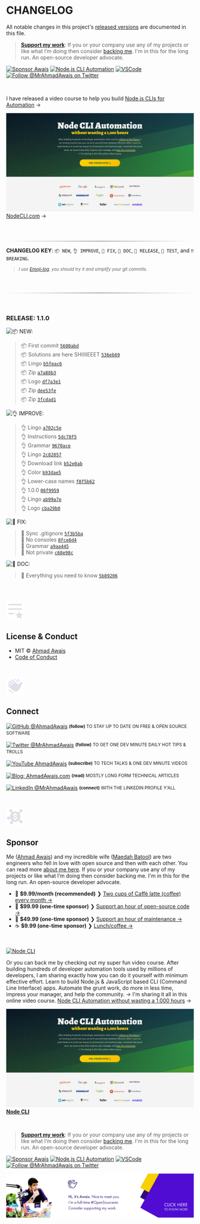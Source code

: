 # CHANGELOG

All notable changes in this project's [released versions](../../releases) are documented in this file.

> [**Support my work**][sponsor]: If you or your company use any of my projects or like what I’m doing then consider [backing me][sponsor]. I'm in this for the long run. An open-source developer advocate.

[![Sponsor Awais](https://img.shields.io/badge/-Sponsor%20Awais%20%E2%86%92-gray.svg?colorA=6A788D&colorB=6A788D&style=flat)](https://github.com/AhmadAwais/sponsor/?utm_source=FOSS) [![Node.js CLI Automation](https://img.shields.io/badge/-NodeCLI.com%20%E2%86%92-gray.svg?colorA=6A788D&colorB=6A788D&style=flat)](https://NodeCLI.com/?utm_source=FOSS)
[![VSCode](https://img.shields.io/badge/-VSCode.pro%20%E2%86%92-gray.svg?colorA=6A788D&colorB=6A788D&style=flat)](https://VSCode.pro/?utm_source=GitHubFOSS)
[![Follow @MrAhmadAwais on Twitter](https://img.shields.io/twitter/follow/mrahmadawais.svg?style=social&label=Follow%20@MrAhmadAwais)](https://twitter.com/mrahmadawais/)

<br>

I have released a video course to help you build <a href="https://NodeCLI.com/?utm_source=FOSS" target="_blank">Node.js CLIs for Automation</a> →</p>

<a href="https://NodeCLI.com/?utm_source=FOSS" target="_blank"><img src="https://raw.githubusercontent.com/ahmadawais/stuff/master/nodecli/featured.jpg" /><br>NodeCLI.com</a> →

<br>

[![hr](https://raw.githubusercontent.com/ahmadawais/stuff/master/images/git/hr.png)](/)

**CHANGELOG KEY**: `📦 NEW`, `👌 IMPROVE`, `🐛 FIX`, `📖 DOC`, `🚀 RELEASE`, `🤖 TEST`, and `‼️ BREAKING`.

<small>

> _I use [Emoji-log](https://github.com/ahmadawais/Emoji-Log), you should try it and simplify your git commits._

</small>

<br>

[![hr](https://raw.githubusercontent.com/ahmadawais/stuff/master/images/git/hr.png)](/)

<br>

### RELEASE: 1.1.0

![📦 NEW:](https://img.shields.io/badge/-NEW-gray.svg?colorB=3778FF)

> 📦 First commit [`5600abd`](https://github.com/ahmadawais/wordle-solution/commit/5600abda2318586521461aa78a9ebfd4ffb2a663) <br>
> 📦 Solutions are here SHIIIIEEET [`536eb69`](https://github.com/ahmadawais/wordle-solution/commit/536eb69345cfc1a80df9f0486ddeb38c5a9b7ee6) <br>
> 📦 Lingo [`b5feac6`](https://github.com/ahmadawais/wordle-solution/commit/b5feac66deb86419ea28b011637cff43a7f10d46) <br>
> 📦 Zip [`a7a88b3`](https://github.com/ahmadawais/wordle-solution/commit/a7a88b3dab0f5d35a45ffb50928e55ef7d95d5b2) <br>
> 📦 Logo [`df7a3e1`](https://github.com/ahmadawais/wordle-solution/commit/df7a3e1a833a2d221e0fe82b4cc4fa696b83e171) <br>
> 📦 Zip [`dee53fe`](https://github.com/ahmadawais/wordle-solution/commit/dee53fe3a7c39a38c5bd2cff5489be48f2b34a6c) <br>
> 📦 Zip [`3fcdad1`](https://github.com/ahmadawais/wordle-solution/commit/3fcdad186e2379f7e2df096af8e2b354d43ca985) <br>

![👌 IMPROVE:](https://img.shields.io/badge/-IMPROVEMENT-gray.svg?colorB=39AA54)

> 👌 Lingo [`a702c5e`](https://github.com/ahmadawais/wordle-solution/commit/a702c5e991cb1378591ecd68acb5cd5165caeb4b) <br>
> 👌 Instructions [`5dc78f5`](https://github.com/ahmadawais/wordle-solution/commit/5dc78f5e365c983f564073b7d35ad514f657bb78) <br>
> 👌 Grammar [`9670ace`](https://github.com/ahmadawais/wordle-solution/commit/9670aced86810efd9c1842f76024506410390cf3) <br>
> 👌 Lingo [`2c82857`](https://github.com/ahmadawais/wordle-solution/commit/2c82857cd04dc346cf14385e9b5ea077f18726e3) <br>
> 👌 Download link [`b52e0ab`](https://github.com/ahmadawais/wordle-solution/commit/b52e0ab624aa42d398ac42ad10e7519655329a53) <br>
> 👌 Color [`b93dae5`](https://github.com/ahmadawais/wordle-solution/commit/b93dae5ff976bc500d687038997e101cf5f245bf) <br>
> 👌 Lower-case names [`f8f5b62`](https://github.com/ahmadawais/wordle-solution/commit/f8f5b62cfcb17975abc1f724fbe0f6007ac5368a) <br>
> 👌 1.0.0 [`06f9959`](https://github.com/ahmadawais/wordle-solution/commit/06f99599ef33484142e97c7ddbfd4bb21ce3eeb9) <br>
> 👌 Lingo [`ab99a7e`](https://github.com/ahmadawais/wordle-solution/commit/ab99a7eee04b7f1da4f7e56bc632ef3fdc1bdabc) <br>
> 👌 Logo [`cba29b0`](https://github.com/ahmadawais/wordle-solution/commit/cba29b09f9de1193a487acd547f861008f291a10) <br>

![🐛 FIX:](https://img.shields.io/badge/-FIX-gray.svg?colorB=ff6347)

> 🐛 Sync .gitignore [`5f3b5ba`](https://github.com/ahmadawais/wordle-solution/commit/5f3b5baf188704ef432ead9a0409f758acd35482) <br>
> 🐛 No consoles [`8fce6d4`](https://github.com/ahmadawais/wordle-solution/commit/8fce6d48f1598b715bd388d07bf3e9c32c8ed750) <br>
> 🐛 Grammar [`a9aa445`](https://github.com/ahmadawais/wordle-solution/commit/a9aa4458dbe6a54dc959eaf0848a1cfc2efcd5ac) <br>
> 🐛 Not private [`c68e98c`](https://github.com/ahmadawais/wordle-solution/commit/c68e98cd69146c23948485784c231625e7c054cb) <br>

![📖 DOC:](https://img.shields.io/badge/-DOCS-gray.svg?colorB=978CD4)

> 📖 Everything you need to know [`5b89206`](https://github.com/ahmadawais/wordle-solution/commit/5b8920698e597cd20f829e23a60e877cc58080e8) <br>

<br>

<br>

[![📃](https://raw.githubusercontent.com/ahmadawais/stuff/master/images/git/license.png)](/)

## License & Conduct

- MIT © [Ahmad Awais](https://twitter.com/MrAhmadAwais/)
- [Code of Conduct](code-of-conduct.md)

<br>

[![🙌](https://raw.githubusercontent.com/ahmadawais/stuff/master/images/git/connect.png)](/)

## Connect

<div align="left">
<p><a href="https://github.com/ahmadawais"><img alt="GitHub @AhmadAwais" align="center" src="https://img.shields.io/badge/GITHUB-gray.svg?colorB=6cc644&style=flat" /></a>&nbsp;<small><strong>(follow)</strong> TO STAY UP TO DATE ON FREE & OPEN SOURCE SOFTWARE</small></p>
<p><a href="https://twitter.com/MrAhmadAwais/"><img alt="Twitter @MrAhmadAwais" align="center" src="https://img.shields.io/badge/TWITTER-gray.svg?colorB=1da1f2&style=flat" /></a>&nbsp;<small><strong>(follow)</strong> TO GET ONE DEV MINUTE DAILY HOT TIPS & TROLLS</small></p>
<p><a href="https://www.youtube.com/AhmadAwais"><img alt="YouTube AhmadAwais" align="center" src="https://img.shields.io/badge/YOUTUBE-gray.svg?colorB=ff0000&style=flat" /></a>&nbsp;<small><strong>(subscribe)</strong> TO TECH TALKS & ONE DEV MINUTE VIDEOS</small></p>
<p><a href="https://AhmadAwais.com/"><img alt="Blog: AhmadAwais.com" align="center" src="https://img.shields.io/badge/MY%20BLOG-gray.svg?colorB=4D2AFF&style=flat" /></a>&nbsp;<small><strong>(read)</strong> MOSTLY LONG FORM TECHNICAL ARTICLES</small></p>
<p><a href="https://www.linkedin.com/in/MrAhmadAwais/"><img alt="LinkedIn @MrAhmadAwais" align="center" src="https://img.shields.io/badge/LINKEDIN-gray.svg?colorB=0077b5&style=flat" /></a>&nbsp;<small><strong>(connect)</strong> WITH THE LINKEDIN PROFILE Y'ALL</small></p>
</div>

<br>

[![👌](https://raw.githubusercontent.com/ahmadawais/stuff/master/images/git/sponsor.png)](/)

## Sponsor

Me ([Ahmad Awais](https://twitter.com/mrahmadawais/)) and my incredible wife ([Maedah Batool](https://twitter.com/MaedahBatool/)) are two engineers who fell in love with open source and then with each other. You can read more [about me here](https://ahmadawais.com/about). If you or your company use any of my projects or like what I’m doing then consider backing me. I'm in this for the long run. An open-source developer advocate.

- 🌟  **$9.99/month (recommended)** ❯ [Two cups of Caffè latte (coffee) every month →](https://pay.paddle.com/checkout/540217)
- 🚀  **$99.99 (one-time sponsor)** ❯ [Support an hour of open-source code →](https://pay.paddle.com/checkout/515568)
- 🔰  **$49.99 (one-time sponsor)** ❯ [Support an hour of maintenance →](https://pay.paddle.com/checkout/527253)
- ☕️  **$9.99 (one-time sponsor)** ❯ [Lunch/coffee →](https://pay.paddle.com/checkout/527254)

<br>

[![Node CLI](https://img.shields.io/badge/-NodeCLI.com%20%E2%86%92-gray.svg?colorB=3D873A)](https://nodecli.com/?utm_source=FOSS)

Or you can back me by checking out my super fun video course. After building hundreds of developer automation tools used by millions of developers, I am sharing exactly how you can do it yourself with minimum effective effort. Learn to build Node.js & JavaScript based CLI (Command Line Interface) apps. Automate the grunt work, do more in less time, impress your manager, and help the community.
→ I'm sharing it all in this online video course. <a href="https://nodecli.com/?utm_source=FOSS" target="_blank">Node CLI Automation
without wasting a 1,000 hours</a> →</p>

<a href="https://nodecli.com/?utm_source=FOSS" target="_blank"><img src="https://raw.githubusercontent.com/ahmadawais/stuff/master/nodecli/featured.jpg" /><br><strong>Node CLI</strong></a>

<br>

> [**Support my work**][sponsor]: If you or your company use any of my projects or like what I’m doing then consider [backing me][sponsor]. I'm in this for the long run. An open-source developer advocate.

[![Sponsor Awais](https://img.shields.io/badge/-Sponsor%20Awais%20%E2%86%92-gray.svg?colorA=6A788D&colorB=6A788D&style=flat)](https://github.com/AhmadAwais/sponsor/?utm_source=FOSS) [![Node.js CLI Automation](https://img.shields.io/badge/-NodeCLI.com%20%E2%86%92-gray.svg?colorA=6A788D&colorB=6A788D&style=flat)](https://NodeCLI.com/?utm_source=FOSS)
[![VSCode](https://img.shields.io/badge/-VSCode.pro%20%E2%86%92-gray.svg?colorA=6A788D&colorB=6A788D&style=flat)](https://VSCode.pro/?utm_source=GitHubFOSS)
[![Follow @MrAhmadAwais on Twitter](https://img.shields.io/twitter/follow/mrahmadawais.svg?style=social&label=Follow%20@MrAhmadAwais)](https://twitter.com/mrahmadawais/)

[![Sponsor](https://raw.githubusercontent.com/ahmadawais/stuff/master/sponsor/sponsor.jpg)][sponsor]

[sponsor]: https://github.com/AhmadAwais/sponsor
